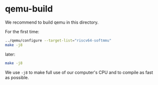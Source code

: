 # qemu-build

We recommend to build qemu in this directory.

For the first time:

```bash
../qemu/configure --target-list="riscv64-softmmu"
make -j8
```

later:

```bash
make -j8
```

We use `-j8` to make full use of our computer's CPU and to compile as fast as possible.
